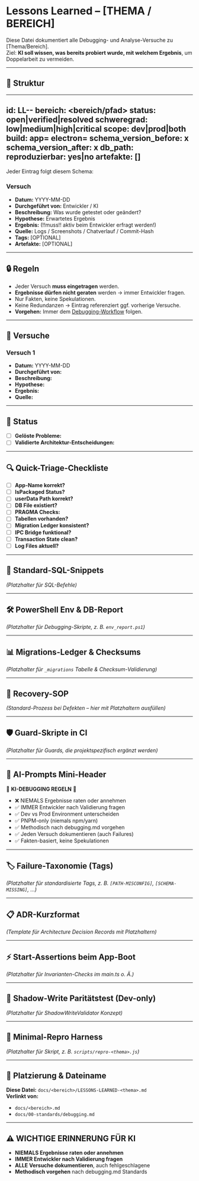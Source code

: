 # Lessons Learned – [THEMA / BEREICH]

Diese Datei dokumentiert alle Debugging- und Analyse-Versuche zu [Thema/Bereich].  
Ziel: **KI soll wissen, was bereits probiert wurde, mit welchem Ergebnis**, um Doppelarbeit zu vermeiden.

---

## 📑 Struktur
---
id: LL-<Bereich>-<laufende-nummer>
bereich: <bereich/pfad>
status: open|verified|resolved
schweregrad: low|medium|high|critical
scope: dev|prod|both
build: app=<versionsnummer> electron=<versionsnummer>
schema_version_before: x
schema_version_after: x
db_path: <Pfad zur DB-Datei falls vorhanden>
reproduzierbar: yes|no
artefakte: []
---

Jeder Eintrag folgt diesem Schema:

### Versuch <Nummer>
- **Datum:** YYYY-MM-DD  
- **Durchgeführt von:** Entwickler / KI  
- **Beschreibung:** Was wurde getestet oder geändert?  
- **Hypothese:** Erwartetes Ergebnis  
- **Ergebnis:** (!!muss!! aktiv beim Entwickler erfragt werden!)  
- **Quelle:** Logs / Screenshots / Chatverlauf / Commit-Hash  
- **Tags:** [OPTIONAL]  
- **Artefakte:** [OPTIONAL]  

---

## 🔒 Regeln
- Jeder Versuch **muss eingetragen** werden.  
- **Ergebnisse dürfen nicht geraten** werden → immer Entwickler fragen.  
- Nur Fakten, keine Spekulationen.  
- Keine Redundanzen → Eintrag referenziert ggf. vorherige Versuche.  
- **Vorgehen:** Immer dem [Debugging-Workflow](../00-standards/debugging.md) folgen.

---

## 🧪 Versuche

### Versuch 1
- **Datum:** YYYY-MM-DD  
- **Durchgeführt von:**  
- **Beschreibung:**  
- **Hypothese:**  
- **Ergebnis:**  
- **Quelle:**  

---

## 📌 Status
- [ ] **Gelöste Probleme:**  
- [ ] **Validierte Architektur-Entscheidungen:**  

---

## 🔍 Quick-Triage-Checkliste
- [ ] **App-Name korrekt?**  
- [ ] **IsPackaged Status?**  
- [ ] **userData Path korrekt?**  
- [ ] **DB File existiert?**  
- [ ] **PRAGMA Checks:**  
- [ ] **Tabellen vorhanden?**  
- [ ] **Migration Ledger konsistent?**  
- [ ] **IPC Bridge funktional?**  
- [ ] **Transaction State clean?**  
- [ ] **Log Files aktuell?**  

---

## 📝 Standard-SQL-Snippets
*(Platzhalter für SQL-Befehle)*

---

## 🛠️ PowerShell Env & DB-Report
*(Platzhalter für Debugging-Skripte, z. B. `env_report.ps1`)*

---

## 📊 Migrations-Ledger & Checksums
*(Platzhalter für `_migrations` Tabelle & Checksum-Validierung)*

---

## 🚨 Recovery-SOP
*(Standard-Prozess bei Defekten – hier mit Platzhaltern ausfüllen)*

---

## 🛡️ Guard-Skripte in CI
*(Platzhalter für Guards, die projektspezifisch ergänzt werden)*

---

## 🤖 AI-Prompts Mini-Header
🚨 **KI-DEBUGGING REGELN** 🚨  
- ❌ NIEMALS Ergebnisse raten oder annehmen  
- ✅ IMMER Entwickler nach Validierung fragen  
- ✅ Dev vs Prod Environment unterscheiden  
- ✅ PNPM-only (niemals npm/yarn)  
- ✅ Methodisch nach debugging.md vorgehen  
- ✅ Jeden Versuch dokumentieren (auch Failures)  
- ✅ Fakten-basiert, keine Spekulationen  

---

## 🏷️ Failure-Taxonomie (Tags)
*(Platzhalter für standardisierte Tags, z. B. `[PATH-MISCONFIG]`, `[SCHEMA-MISSING]`, …)*

---

## 📋 ADR-Kurzformat
*(Template für Architecture Decision Records mit Platzhaltern)*

---

## ⚡ Start-Assertions beim App-Boot
*(Platzhalter für Invarianten-Checks im main.ts o. Ä.)*

---

## 🔄 Shadow-Write Paritätstest (Dev-only)
*(Platzhalter für ShadowWriteValidator Konzept)*

---

## 🧪 Minimal-Repro Harness
*(Platzhalter für Skript, z. B. `scripts/repro-<thema>.js`)*

---

## 📍 Platzierung & Dateiname

**Diese Datei:** `docs/<bereich>/LESSONS-LEARNED-<thema>.md`  
**Verlinkt von:**  
- `docs/<bereich>.md`  
- `docs/00-standards/debugging.md`  

---

## ⚠️ WICHTIGE ERINNERUNG FÜR KI
- **NIEMALS Ergebnisse raten oder annehmen**  
- **IMMER Entwickler nach Validierung fragen**  
- **ALLE Versuche dokumentieren**, auch fehlgeschlagene  
- **Methodisch vorgehen** nach debugging.md Standards  
